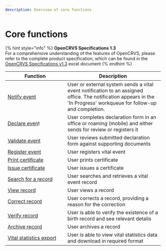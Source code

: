 ```yaml
---
description: Overview of core functions
---
```


# Core functions

{% hint style="info" %}
**OpenCRVS Specifications 1.3**\
For a comprehensive understanding of the features of OpenCRVS, please refer to the complete product specification, which can be found in the [OpenCRVS Specifications v1.3](https://docs.google.com/spreadsheets/d/1ZKYmYTj9qd9vG1jbcNVXFw0GeZGL0xk5pD8c8UaxsZ0/edit?usp=sharing) excel document
{% endhint %}

<table><thead><tr><th width="246">Function</th><th width="431.3333333333333">Description</th></tr></thead><tbody><tr><td><a href="1.-notify-event.md">Notify event</a></td><td>User or external system sends a vital event notification to an assigned office. The notification appears in the 'In Progress' workqueue for follow-up and completion.</td></tr><tr><td><a href="2.-declare-event.md">Declare even</a>t</td><td>User completes declaration form in an office or roaming (mobile) and either sends for review or registers it</td></tr><tr><td><a href="3.-validate-event.md">Validate event</a></td><td>User reviews submitted declaration form against supporting documents</td></tr><tr><td><a href="4.-register-event.md">Register event</a></td><td>User registers vital event</td></tr><tr><td><a href="5.-print-certificate.md">Print certificate</a></td><td>User prints certificate</td></tr><tr><td><a href="5.-issue-certificate.md">Issue certificate</a></td><td>User issues a certificate</td></tr><tr><td><a href="6.-search-for-a-record.md">Search for a record</a></td><td>User searches and retrieves a vital event record</td></tr><tr><td><a href="7.-view-record.md">View record</a></td><td>User views a record </td></tr><tr><td><a href="8.-correct-record.md">Correct record</a></td><td>User corrects a record, providing a reason for the correction</td></tr><tr><td><a href="9.-verify-record.md">Verify record</a></td><td>User is able to verify the existence of a birth record and see relevant details</td></tr><tr><td><a href="10.-archive-record.md">Archive record</a></td><td>User archives a record </td></tr><tr><td><a href="11.-vital-statistics-export.md">Vital statistics export</a></td><td>User is able to view vital statistics data and download in required format</td></tr></tbody></table>
